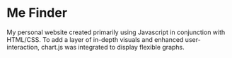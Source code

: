 <!--
Copyright (c) 2017 by Edward Ren. All Rights Reserved.
 -->

# Me Finder

My personal website created primarily using Javascript in conjunction with HTML/CSS. To add a layer of in-depth visuals and enhanced user-interaction, chart.js was integrated to display flexible graphs.
